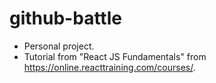 # github-battle

* Personal project.
* Tutorial from "React JS Fundamentals" from https://online.reacttraining.com/courses/.
